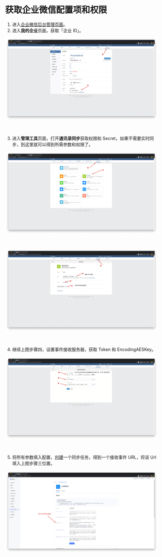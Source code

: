 # 获取企业微信配置项和权限

<LastUpdated/>

1. 进入[企业微信后台管理页面](https://work.weixin.qq.com/wework_admin/frame)。
2. 进入**我的企业**页面，获取「企业 ID」。

![](../../images/wechatWork-1.png)

<br/>

3. 进入**管理工具**页面，打开**通讯录同步**获取权限和 Secret，如果不需要实时同步，到这里就可以得到所需参数和权限了。

![](../../images/wechatWork-2.png)

<br/>

![](../../images/wechatWork-3.png)

<br/>

4. 继续上图步骤四，设置事件接收服务器，获取 Token 和 EncodingAESKey。

![](../../images/wechatWork-4.png)

<br/>

5. 将所有参数填入配置，[创建](../../create-sync/README.md)一个同步任务，得到一个接收事件 URL，将该 Url 填入上图步骤三位置。

![](../../images/wechatWork-5.png)

<br/>
